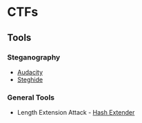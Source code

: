 # CTFs

## Tools

### Steganography

- [Audacity]()
- [Steghide](http://steghide.sourceforge.net/index.php)

### General Tools

- Length Extension Attack - [Hash Extender](https://github.com/iagox86/hash_extender)
